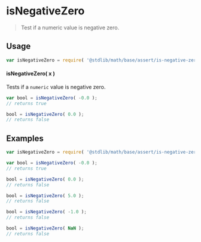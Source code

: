 # isNegativeZero

> Test if a numeric value is negative zero.

<section class="usage">

## Usage

```javascript
var isNegativeZero = require( '@stdlib/math/base/assert/is-negative-zero' );
```

#### isNegativeZero( x )

Tests if a `numeric` value is negative zero.

```javascript
var bool = isNegativeZero( -0.0 );
// returns true

bool = isNegativeZero( 0.0 );
// returns false
```

</section>

<!-- /.usage -->

<section class="examples">

## Examples

<!-- eslint no-undef: "error" -->

```javascript
var isNegativeZero = require( '@stdlib/math/base/assert/is-negative-zero' );

var bool = isNegativeZero( -0.0 );
// returns true

bool = isNegativeZero( 0.0 );
// returns false

bool = isNegativeZero( 5.0 );
// returns false

bool = isNegativeZero( -1.0 );
// returns false

bool = isNegativeZero( NaN );
// returns false
```

</section>

<!-- /.examples -->

<section class="links">

</section>

<!-- /.links -->
